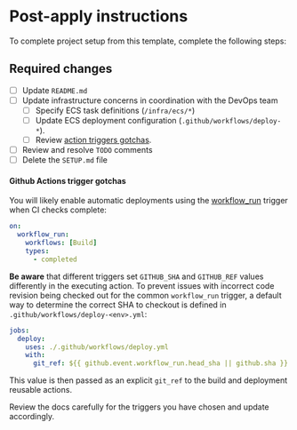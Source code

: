 # Post-apply instructions

To complete project setup from this template, complete the following steps:

## Required changes

- [ ] Update `README.md`
- [ ] Update infrastructure concerns in coordination with the DevOps team
    - [ ] Specify ECS task definitions (`/infra/ecs/*`)
    - [ ] Update ECS deployment configuration (`.github/workflows/deploy-*`).
    - [ ] Review [action triggers gotchas](#github-actions-triggers).
- [ ] Review and resolve `TODO` comments
- [ ] Delete the `SETUP.md` file

#### Github Actions trigger gotchas

You will likely enable automatic deployments using the [workflow_run](https://docs.github.com/en/actions/reference/workflows-and-actions/events-that-trigger-workflows#workflow_run) trigger when CI checks complete:

```yaml
on:
  workflow_run:
    workflows: [Build]
    types:
      - completed
```

**Be aware** that different triggers set `GITHUB_SHA` and `GITHUB_REF` values differently in the executing action. To prevent issues with incorrect code revision being checked out for the common `workflow_run` trigger, a default way to determine the correct SHA to checkout is defined in `.github/workflows/deploy-<env>.yml`:

```yaml
jobs:
  deploy:
    uses: ./.github/workflows/deploy.yml
    with:
      git_ref: ${{ github.event.workflow_run.head_sha || github.sha }}
```

This value is then passed as an explicit `git_ref` to the build and deployment reusable actions.

Review the docs carefully for the triggers you have chosen and update accordingly.
